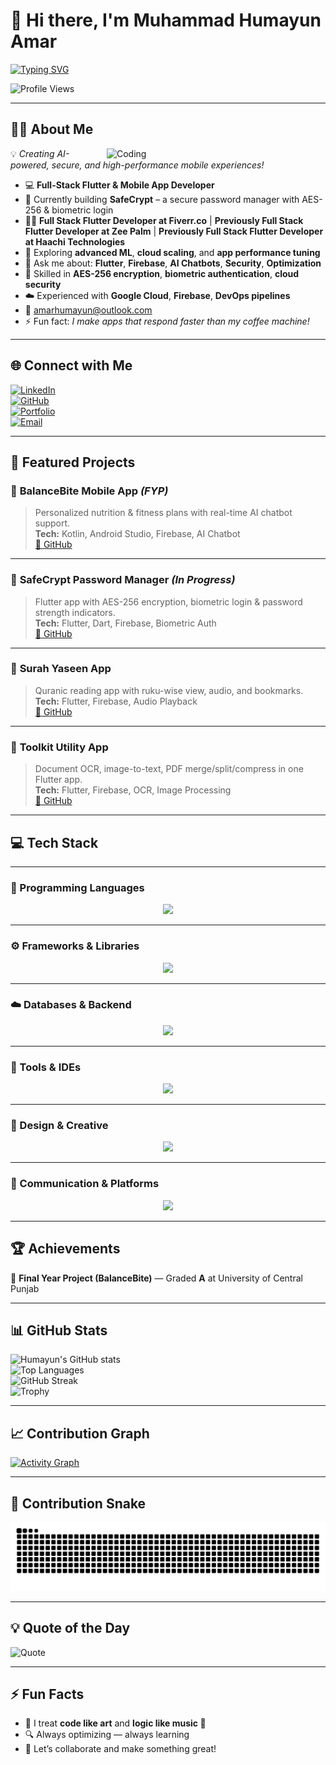 # 👋 Hi there, I'm Muhammad Humayun Amar  

[![Typing SVG](https://readme-typing-svg.demolab.com?font=Fira+Code&weight=600&size=24&pause=1000&color=00C7B7&width=700&lines=Hi+I'm+Muhammad+Humayun+Amar;Flutter+%7C+AI+%7C+Security;Full+Stack+Flutter+and+Mobile+App+Developer;Android+and+iOS+Expert;Software+Developer+%26+Engineer)](https://git.io/typing-svg)

![Profile Views](https://komarev.com/ghpvc/?username=amarhumayunx&style=for-the-badge&color=blue)

---

## 🧑‍💻 About Me  

<img align="right" alt="Coding" width="350" src="https://media.giphy.com/media/qgQUggAC3Pfv687qPC/giphy.gif">  

💡 *Creating AI-powered, secure, and high-performance mobile experiences!*  

- 💻 **Full-Stack Flutter & Mobile App Developer**  
- 🔭 Currently building **SafeCrypt** – a secure password manager with AES-256 & biometric login  
- 👨‍💼 **Full Stack Flutter Developer at Fiverr.co** | **Previously Full Stack Flutter Developer at Zee Palm** | **Previously Full Stack Flutter Developer at Haachi Technologies**  
- 🌱 Exploring **advanced ML**, **cloud scaling**, and **app performance tuning**  
- 💬 Ask me about: **Flutter**, **Firebase**, **AI Chatbots**, **Security**, **Optimization**  
- 🔐 Skilled in **AES-256 encryption**, **biometric authentication**, **cloud security**  
- ☁️ Experienced with **Google Cloud**, **Firebase**, **DevOps pipelines**  
- 📧 [amarhumayun@outlook.com](mailto:amarhumayun@outlook.com)  
- ⚡ Fun fact: *I make apps that respond faster than my coffee machine!*  

---

## 🌐 Connect with Me  

[![LinkedIn](https://img.shields.io/badge/LinkedIn-0077B5?style=for-the-badge&logo=linkedin&logoColor=white)](https://linkedin.com/in/amarhumayun)  
[![GitHub](https://img.shields.io/badge/GitHub-12100E?style=for-the-badge&logo=github&logoColor=white)](https://github.com/amarhumayunx)  
[![Portfolio](https://img.shields.io/badge/Portfolio-00C7B7?style=for-the-badge&logo=vercel&logoColor=white)](https://amarhumayun.vercel.app)  
[![Email](https://img.shields.io/badge/Email-amarhumayun@outlook.com-blue?style=for-the-badge&logo=gmail&logoColor=white)](mailto:amarhumayun@outlook.com)  

---

## 💼 Featured Projects  

### 📱 **BalanceBite Mobile App** *(FYP)*  
> Personalized nutrition & fitness plans with real-time AI chatbot support.  
**Tech:** Kotlin, Android Studio, Firebase, AI Chatbot  
[🔗 GitHub](https://github.com/amarhumayunx/BalanceBite)

---

### 🔐 **SafeCrypt Password Manager** *(In Progress)*  
> Flutter app with AES-256 encryption, biometric login & password strength indicators.  
**Tech:** Flutter, Dart, Firebase, Biometric Auth  
[🔗 GitHub](https://github.com/amarhumayunx/SafeCrypt)

---

### 📿 **Surah Yaseen App**  
> Quranic reading app with ruku-wise view, audio, and bookmarks.  
**Tech:** Flutter, Firebase, Audio Playback  
[🔗 GitHub](https://github.com/amarhumayunx/Surah-Yaseen)

---

### 🧰 **Toolkit Utility App**  
> Document OCR, image-to-text, PDF merge/split/compress in one Flutter app.  
**Tech:** Flutter, Firebase, OCR, Image Processing  
[🔗 GitHub](https://github.com/amarhumayunx/ToolKit-flutter)

---

## 💻 Tech Stack  

---

### 🧠 Programming Languages  
<p align="center">
  <img src="https://skillicons.dev/icons?i=python,cpp,cs,c,dart,kotlin,bash" />
</p>

---

### ⚙️ Frameworks & Libraries  
<p align="center">
  <img src="https://skillicons.dev/icons?i=flutter,tensorflow,pytorch,ai" />
</p>

---

### ☁️ Databases & Backend  
<p align="center">
  <img src="https://skillicons.dev/icons?i=firebase,mysql,supabase,gcp,vercel" />
</p>

---

### 🧰 Tools & IDEs  
<p align="center">
  <img src="https://skillicons.dev/icons?i=androidstudio,vscode,visualstudio,sublime,git,github,gitlab" />
</p>

---

### 🎨 Design & Creative  
<p align="center">
  <img src="https://skillicons.dev/icons?i=figma,blender,unreal,unity" />
</p>

---

### 💬 Communication & Platforms  
<p align="center">
  <img src="https://skillicons.dev/icons?i=discord,gmail,linkedin,apple,linux,ubuntu" />
</p>

---


## 🏆 Achievements  

🏅 **Final Year Project (BalanceBite)** — Graded **A** at University of Central Punjab  

---

## 📊 GitHub Stats  

![Humayun's GitHub stats](https://github-readme-stats.vercel.app/api?username=amarhumayunx&show_icons=true&theme=tokyonight)  
![Top Languages](https://github-readme-stats.vercel.app/api/top-langs/?username=amarhumayunx&layout=compact&theme=tokyonight)  
![GitHub Streak](https://github-readme-streak-stats.herokuapp.com/?user=amarhumayunx&theme=tokyonight)  
![Trophy](https://github-profile-trophy.vercel.app/?username=amarhumayunx&theme=tokyonight&margin-w=15&margin-h=15)  

---

## 📈 Contribution Graph  

[![Activity Graph](https://github-readme-activity-graph.vercel.app/graph?username=amarhumayunx&theme=tokyo-night)](https://github.com/ashutosh00710/github-readme-activity-graph)

---

## 🐍 Contribution Snake  

![Snake animation](https://github.com/TechnologyHell/TechnologyHell/blob/output/github-snake-dark.svg)

---

## 💡 Quote of the Day  

![Quote](https://quotes-github-readme.vercel.app/api?type=vertical&theme=tokyonight)

---

## ⚡ Fun Facts  

- 🌟 I treat **code like art** and **logic like music 🎵**  
- 🔍 Always optimizing — always learning  
- 💬 Let’s collaborate and make something great!  
